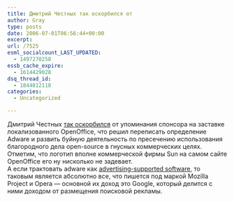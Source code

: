 ```yaml
---
title: Дмитрий Честных так оскорбился от
author: Gray
type: posts
date: 2006-07-01T06:56:44+00:00
excerpt:
url: /7525
esml_socialcount_LAST_UPDATED:
  - 1497270258
essb_cache_expire:
  - 1614429028
dsq_thread_id:
  - 1844812118
categories:
  - Uncategorized

---
```








Дмитрий Честных <a href="http://www.sellme.ru/2006/06/30/ruopenofficeorg_adware" target="_blank">так оскорбился</a> от упоминания спонсора на заставке локализованного OpenOffice, что решил переписать определение Adware и развить буйную деятельность по пресечению использования благородного дела open-source в гнусных коммерческих целях.  
Отметим, что логотип вполне коммерческой фирмы Sun на самом сайте OpenOffice его ну нисколько не задевает.  
А если трактовать adware как <a href="http://en.wikipedia.org/wiki/Adware" target="_blank">advertising-supported software</a>, то таковым является абсолютно все, что пишется под маркой Mozilla Project и Opera &#8212; основной их доход это Google, который делится с ними доходом от размещения поисковой рекламы.